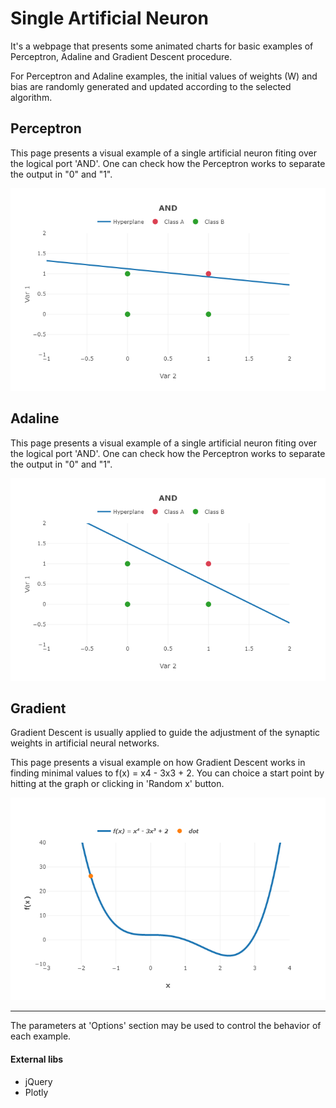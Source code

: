 # Single Artificial Neuron

It's a webpage that presents some animated charts for basic examples of Perceptron, Adaline and Gradient Descent procedure.

For Perceptron and Adaline examples, the initial values of weights (W) and bias are randomly generated and updated according to the selected algorithm.

## Perceptron
This page presents a visual example of a single artificial neuron fiting over the logical port 'AND'. 
One can check how the Perceptron works to separate the output in "0" and "1". 

![alt text](https://github.com/altinodantas/singleArtificialNeuron/blob/master/assets/img/perceptron.png "Perceptron Example")

## Adaline
This page presents a visual example of a single artificial neuron fiting over the logical port 'AND'. 
One can check how the Perceptron works to separate the output in "0" and "1".

![alt text](https://github.com/altinodantas/singleArtificialNeuron/blob/master/assets/img/adaline.png "Adaline Example")

## Gradient
Gradient Descent is usually applied to guide the adjustment of the synaptic weights in artificial neural networks.

This page presents a visual example on how Gradient Descent works in finding minimal values to f(x) = x4 - 3x3 + 2.
You can choice a start point by hitting at the graph or clicking in 'Random x' button.

![alt text](https://github.com/altinodantas/singleArtificialNeuron/blob/master/assets/img/gradient.png "Gradient Example")
***
The parameters at 'Options' section may be used to control the behavior of each example.

#### External libs
  - jQuery
  - Plotly
